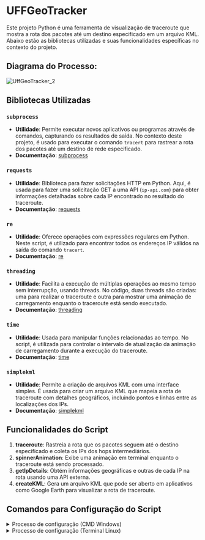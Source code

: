# UFFGeoTracker

Este projeto Python é uma ferramenta de visualização de traceroute que mostra a rota dos pacotes até um destino especificado em um arquivo KML. Abaixo estão as bibliotecas utilizadas e suas funcionalidades específicas no contexto do projeto.

## Diagrama do Processo:
![UffGeoTracker_2](https://github.com/lucasmagalhaes021/redes_2024_1/assets/148398476/c05d2629-6e02-471d-b059-6a04ad455b7f)

## Bibliotecas Utilizadas

### `subprocess`
- **Utilidade**: Permite executar novos aplicativos ou programas através de comandos, capturando os resultados de saída. No contexto deste projeto, é usado para executar o comando `tracert` para rastrear a rota dos pacotes até um destino de rede especificado.
- **Documentação**: [subprocess](https://docs.python.org/3/library/subprocess.html)

### `requests`
- **Utilidade**: Biblioteca para fazer solicitações HTTP em Python. Aqui, é usada para fazer uma solicitação GET a uma API (`ip-api.com`) para obter informações detalhadas sobre cada IP encontrado no resultado do traceroute.
- **Documentação**: [requests](https://docs.python-requests.org/en/latest/)

### `re`
- **Utilidade**: Oferece operações com expressões regulares em Python. Neste script, é utilizado para encontrar todos os endereços IP válidos na saída do comando `tracert`.
- **Documentação**: [re](https://docs.python.org/3/library/re.html)

### `threading`
- **Utilidade**: Facilita a execução de múltiplas operações ao mesmo tempo sem interrupção, usando threads. No código, duas threads são criadas: uma para realizar o traceroute e outra para mostrar uma animação de carregamento enquanto o traceroute está sendo executado.
- **Documentação**: [threading](https://docs.python.org/3/library/threading.html)

### `time`
- **Utilidade**: Usada para manipular funções relacionadas ao tempo. No script, é utilizada para controlar o intervalo de atualização da animação de carregamento durante a execução do traceroute.
- **Documentação**: [time](https://docs.python.org/3/library/time.html)

### `simplekml`
- **Utilidade**: Permite a criação de arquivos KML com uma interface simples. É usada para criar um arquivo KML que mapeia a rota de traceroute com detalhes geográficos, incluindo pontos e linhas entre as localizações dos IPs.
- **Documentação**: [simplekml](https://simplekml.readthedocs.io/en/latest/)

## Funcionalidades do Script

1. **traceroute**: Rastreia a rota que os pacotes seguem até o destino especificado e coleta os IPs dos hops intermediários.
2. **spinnerAnimation**: Exibe uma animação em terminal enquanto o traceroute está sendo processado.
3. **getIpDetails**: Obtém informações geográficas e outras de cada IP na rota usando uma API externa.
4. **createKML**: Gera um arquivo KML que pode ser aberto em aplicativos como Google Earth para visualizar a rota de traceroute.


## Comandos para Configuração do Script
<details>
  <summary>Processo de configuração (CMD Windows)</summary>

  #### Verificar se o Python está instalado
  ```bash
  python --version
  ```

  #### Verificar se o pip está instalado
  ```bash
  pip --version
  ```

  #### Caso o pip não esteja instalado, siga estas etapas para instalá-lo:
  1. Baixe o script get-pip.py usando curl:
  ```bash
  curl https://bootstrap.pypa.io/get-pip.py -o get-pip.py
  ```

  2. Execute o script para instalar o pip:
  ```bash
  python get-pip.py
  ```

  #### Verificar novamente se o pip está instalado
  ```bash
  pip --version
  ```

  #### Instalar a biblioteca externa "simplekml"
  ```bash
  pip install simplekml
  ```

  #### Instalar a biblioteca "requests"
  ```bash
  pip install requests
  ```

</details>

<details>
  <summary>Processo de configuração (Terminal Linux)</summary>

  #### Verificar se o Python está instalado
  ```bash
  python3 --version
  ```

  #### Verificar se o pip está instalado
  ```bash
  pip3 --version
  ```

  #### Caso o pip não esteja instalado, siga estas etapas para instalá-lo:
  1. Baixe o script get-pip.py usando curl:
  ```bash
  curl https://bootstrap.pypa.io/get-pip.py -o get-pip.py
  ```

  2. Execute o script para instalar o pip:
  ```bash
  python3 get-pip.py
  ```

  #### Verificar novamente se o pip está instalado
  ```bash
  pip3 --version
  ```

  #### Instalar a biblioteca externa "simplekml"
  ```bash
  pip3 install simplekml
  ```

  #### Instalar a biblioteca "requests"
  ```bash
  pip3 install requests
  ```

</details>


